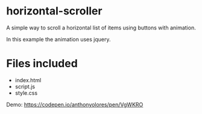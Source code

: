 # horizontal-scroller
A simple way to scroll a horizontal list of items using buttons with animation.

In this example the animation uses jquery.

# Files included

  - index.html
  - script.js
  - style.css

Demo: https://codepen.io/anthonyolores/pen/VgWKRO

